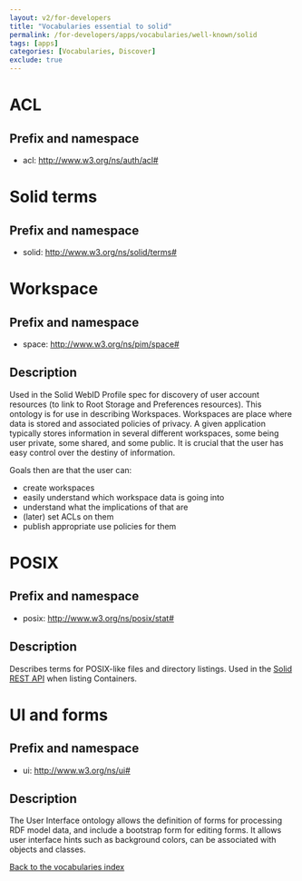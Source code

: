 ```yaml
---
layout: v2/for-developers
title: "Vocabularies essential to solid"
permalink: /for-developers/apps/vocabularies/well-known/solid
tags: [apps]
categories: [Vocabularies, Discover]
exclude: true
---
```


# <a id="acl"/> ACL

## Prefix and namespace
- acl: http://www.w3.org/ns/auth/acl#

# <a id="terms"/> Solid terms

## Prefix and namespace
- solid: http://www.w3.org/ns/solid/terms#

# <a id="space"/> Workspace

## Prefix and namespace
- space: http://www.w3.org/ns/pim/space#

## Description

Used in the Solid WebID Profile spec for discovery of user account resources (to link to Root Storage and Preferences resources). This ontology is for use in describing Workspaces. Workspaces are place where data is stored and associated policies of privacy. A given application typically stores information in several different workspaces, some being user private, some shared, and some public. It is crucial that the user has easy control over the destiny of information.

Goals then are that the user can:

- create workspaces
- easily understand which workspace data is going into
- understand what the implications of that are
- (later) set ACLs on them
- publish appropriate use policies for them

# <a id="posix"/> POSIX

## Prefix and namespace
- posix: http://www.w3.org/ns/posix/stat#

## Description

Describes terms for POSIX-like files and directory listings. Used in the [Solid REST API](https://github.com/solid/solid-spec#https-rest-api) when listing Containers.

# <a id="ui"/> UI and forms

## Prefix and namespace
- ui: http://www.w3.org/ns/ui#

## Description

The User Interface ontology allows the definition of forms for processing RDF model data, and include a bootstrap form for editing forms. It allows user interface hints such as background colors, can be associated with objects and classes.

[Back to the vocabularies index](/for-developers/apps/vocabularies/well-known)
